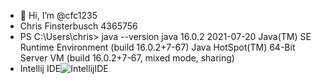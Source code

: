 - 👋 Hi, I’m @cfc1235
- Chris Finsterbusch 4365756
- PS C:\Users\chris> java --version
java 16.0.2 2021-07-20
Java(TM) SE Runtime Environment (build 16.0.2+7-67)
Java HotSpot(TM) 64-Bit Server VM (build 16.0.2+7-67, mixed mode, sharing)
- Intellij IDE![IntellijIDE](https://user-images.githubusercontent.com/90144957/132131922-3d64cce6-4873-41ef-85a5-2fefacf7f324.PNG)

<!---
cfc1235/cfc1235 is a ✨ special ✨ repository because its `README.md` (this file) appears on your GitHub profile.
You can click the Preview link to take a look at your changes.
--->
